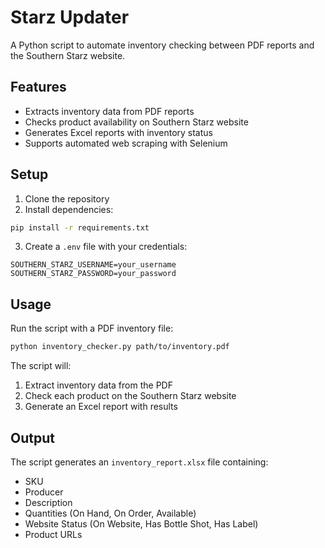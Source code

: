 # Starz Updater

A Python script to automate inventory checking between PDF reports and the Southern Starz website.

## Features

- Extracts inventory data from PDF reports
- Checks product availability on Southern Starz website
- Generates Excel reports with inventory status
- Supports automated web scraping with Selenium

## Setup

1. Clone the repository
2. Install dependencies:
```bash
pip install -r requirements.txt
```
3. Create a `.env` file with your credentials:
```
SOUTHERN_STARZ_USERNAME=your_username
SOUTHERN_STARZ_PASSWORD=your_password
```

## Usage

Run the script with a PDF inventory file:
```bash
python inventory_checker.py path/to/inventory.pdf
```

The script will:
1. Extract inventory data from the PDF
2. Check each product on the Southern Starz website
3. Generate an Excel report with results

## Output

The script generates an `inventory_report.xlsx` file containing:
- SKU
- Producer
- Description
- Quantities (On Hand, On Order, Available)
- Website Status (On Website, Has Bottle Shot, Has Label)
- Product URLs 
